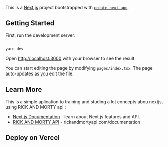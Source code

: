 This is a [Next.js](https://nextjs.org/) project bootstrapped with [`create-next-app`](https://github.com/vercel/next.js/tree/canary/packages/create-next-app).

## Getting Started

First, run the development server:

```bash

yarn dev
```

Open [http://localhost:3000](http://localhost:3000) with your browser to see the result.

You can start editing the page by modifying `pages/index.tsx`. The page auto-updates as you edit the file.


## Learn More

This is a simple aplication to training and studing a lot concepts abou nextjs, using RICK AND MORTY api :

- [Next.js Documentation](https://nextjs.org/docs) - learn about Next.js features and API.
- [RICK AND MORTY API](https://https://rickandmortyapi.com/) - rickandmortyapi.com/documentation



## Deploy on Vercel




